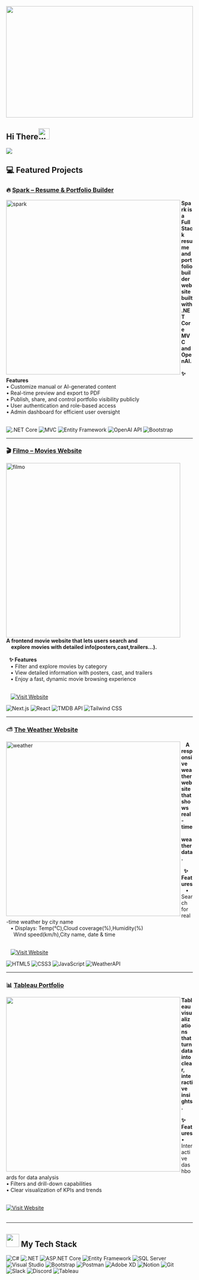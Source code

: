 <img src="https://github.com/Anmol-Baranwal/Cool-GIFs-For-GitHub/assets/74038190/80728820-e06b-4f96-9c9e-9df46f0cc0a5" style="width: 100%; max-height: 300px; object-fit: cover;">
<h2 align="left">Hi There<img src="https://user-images.githubusercontent.com/74038190/214644152-52f47eb3-5e31-4f47-8758-05c9468d5596.gif" width="30" alt="waving hand animation"></h2>

<div align="left">
  <img src="https://visitor-badge.laobi.icu/badge?page_id=lina-zamil.lina-zamil" />
</div>     
  <!-- <h4 align="left">Excited to create and collaborate — let’s do something amazing! 🤝🎯 </h4> -->
 

## 💻 Featured Projects

### 🔥 [Spark – Resume & Portfolio Builder](https://github.com/Lina-Z1/SPARK) 
<a href="https://github.com/Lina-Z1/SPARK">
   <img alt="spark" src="https://github.com/user-attachments/assets/de07b8fb-86d1-4fa7-9f7d-707bbf883e10" width="470" align="left" style="margin-right:30px margin-left:30px;">
</a><b>Spark is a FullStack resume and portfolio builder website built with .NET Core MVC and OpenAI.</b><br><br>

<div align="left">
<b>✨ Features</b><br>
• Customize manual or AI-generated content<br>
• Real-time preview and export to PDF<br>
• Publish, share, and control portfolio visibility publicly<br>
• User authentication and role-based access <br>
• Admin dashboard for efficient user oversight
</div><br> 

 ![.NET Core](https://img.shields.io/badge/.NET%20Core-blueviolet?style=for-the-badge&logo=dotnet&logoColor=white) ![MVC](https://img.shields.io/badge/MVC-%235C2D91?style=for-the-badge) ![Entity Framework](https://img.shields.io/badge/Entity%20Framework-007ACC?style=for-the-badge) ![OpenAI API](https://img.shields.io/badge/OpenAI%20API-%2300A67E?style=for-the-badge) ![Bootstrap](https://img.shields.io/badge/bootstrap-%238511FA.svg?style=for-the-badge&logo=bootstrap&logoColor=white) 

---

### 🎬  [Filmo – Movies Website](https://github.com/202309-EKTA-JO-FSW/movie-project-room-8) 
<a href="https://github.com/202309-EKTA-JO-FSW/movie-project-room-8">
  <img alt="filmo" src="https://github.com/user-attachments/assets/2e1ea0dc-8fd6-4dfe-85f9-c8f12e6d888d" width="470" align="left" style="margin-right:30px;">
</a>&nbsp;&nbsp;&nbsp;&nbsp;<b>A frontend movie website that lets users search and <br>&nbsp;&nbsp;&nbsp; explore movies with detailed info(posters,cast,trailers...).</b><br><br>
 
<div align="left">
 &nbsp;&nbsp;<b>✨ Features</b><br>
 &nbsp;&nbsp;&nbsp;• Filter and explore movies by category<br>
 &nbsp;&nbsp;&nbsp;• View detailed information with posters, cast, and trailers<br>
 &nbsp;&nbsp;&nbsp;• Enjoy a fast, dynamic movie browsing experience
</div><br/>

 &nbsp;&nbsp;&nbsp;[![Visit Website](https://img.shields.io/badge/Visit%20Website-%23FF0000.svg?style=for-the-badge&logo=eye&logoColor=white)](https://movie-project-room-8.vercel.app/)

<div align="left">
 
![Next.js](https://img.shields.io/badge/Next.js-000000?style=for-the-badge&logo=next.js&logoColor=white)
![React](https://img.shields.io/badge/React-%2320232a.svg?style=for-the-badge&logo=react&logoColor=%2361DAFB)
![TMDB API](https://img.shields.io/badge/TMDB%20API-01B4E4?style=for-the-badge)
![Tailwind CSS](https://img.shields.io/badge/Tailwind%20CSS-38B2AC?style=for-the-badge&logo=tailwind-css&logoColor=white)
</div>


---

### ⛅ [The Weather Website](https://github.com/Lina-Z1/The-Weather-Website) 
<a href="https://github.com/Lina-Z1/The-Weather-Website">
   <img alt="weather" src="https://github.com/user-attachments/assets/f03de34b-a5a7-46d5-b255-267265579566" width="470" align="left" style="margin-right:30px margin-left:30px;">
</a>&nbsp;&nbsp;&nbsp;<b>A responsive weather website that shows real-time<br>&nbsp;&nbsp;&nbsp; weather data.</b><br><br>

<div align="left">
<b>&nbsp;&nbsp;✨ Features</b><br>
&nbsp;&nbsp;&nbsp;• Search for real-time weather by city name<br>
&nbsp;&nbsp;&nbsp;• Displays: Temp(°C),Cloud coverage(%),Humidity(%)<br>&nbsp;&nbsp;&nbsp;&nbsp;&nbsp;Wind speed(km/h),City name, date & time<br>
</div><br>

&nbsp;&nbsp;&nbsp;[![Visit Website](https://img.shields.io/badge/Visit%20Website-%23FF0000.svg?style=for-the-badge&logo=eye&logoColor=white)](https://the-weather-website444.netlify.app/)


 ![HTML5](https://img.shields.io/badge/HTML5-E34F26?style=for-the-badge&logo=html5&logoColor=white) ![CSS3](https://img.shields.io/badge/CSS3-1572B6?style=for-the-badge&logo=css3&logoColor=white) ![JavaScript](https://img.shields.io/badge/JavaScript-F7DF1E?style=for-the-badge&logo=javascript&logoColor=black) ![WeatherAPI](https://img.shields.io/badge/WeatherAPI-%230096CC?style=for-the-badge) <br>
 

---

### 📊 [Tableau Portfolio]() 
<a href="(https://img.shields.io/badge/Visit%20Website-%23FF0000.svg?style=for-the-badge&logo=eye&logoColor=white">
   <img src="https://github.com/user-attachments/assets/3c155201-a8b7-4bd7-a04f-ea90f8c029c1" width="470" align="left" style="margin-right:30px margin-left:30px;">
</a><b>Tableau visualizations that turn data into clear, interactive insights.</b><br><br>

<div align="left">
<b>✨ Features</b><br>
• Interactive dashboards for data analysis<br>
• Filters and drill-down capabilities<br>
• Clear visualization of KPIs and trends
</div><br>

[![Visit Website](https://img.shields.io/badge/Visit%20Website-%23FF0000.svg?style=for-the-badge&logo=eye&logoColor=white)](https://public.tableau.com/app/profile/lina.z7182/vizzes) <br><br>



---


## <img src="https://user-images.githubusercontent.com/74038190/212284087-bbe7e430-757e-4901-90bf-4cd2ce3e1852.gif" width="35"> My Tech Stack

![C#](https://img.shields.io/badge/C%23-%23239120.svg?style=for-the-badge&logo=c-sharp&logoColor=white)
![.NET](https://img.shields.io/badge/.NET-%235C2D91.svg?style=for-the-badge&logo=dotnet&logoColor=white)
![ASP.NET Core](https://img.shields.io/badge/ASP.NET%20Core-%231572B6.svg?style=for-the-badge&logo=dotnet&logoColor=white)
![Entity Framework](https://img.shields.io/badge/Entity%20Framework-%23007ACC.svg?style=for-the-badge&logo=dotnet&logoColor=white)
![SQL Server](https://img.shields.io/badge/SQL%20Server-%23CC2927.svg?style=for-the-badge&logo=microsoftsqlserver&logoColor=white)
![Visual Studio](https://img.shields.io/badge/Visual%20Studio-%235C2D91.svg?style=for-the-badge&logo=visual-studio&logoColor=white)
![Bootstrap](https://img.shields.io/badge/bootstrap-%238511FA.svg?style=for-the-badge&logo=bootstrap&logoColor=white)
![Postman](https://img.shields.io/badge/Postman-FF6C37?style=for-the-badge&logo=postman&logoColor=white)
![Adobe XD](https://img.shields.io/badge/Adobe%20XD-470137?style=for-the-badge&logo=Adobe%20XD&logoColor=#FF61F6)
![Notion](https://img.shields.io/badge/Notion-%23000000.svg?style=for-the-badge&logo=notion&logoColor=white)
![Git](https://img.shields.io/badge/git-%23F05033.svg?style=for-the-badge&logo=git&logoColor=white)
![Slack](https://img.shields.io/badge/Slack-4A154B?style=for-the-badge&logo=slack&logoColor=white)
![Discord](https://img.shields.io/badge/Discord-5865F2?style=for-the-badge&logo=discord&logoColor=white)
 ![Tableau](https://img.shields.io/badge/Tableau-F2A2E8?style=for-the-badge&logo=tableau&logoColor=white)

<!--  -->

<!--
<br>
<br>
  📊 GitHub Stats

<div align="center">

![Lina's GitHub Stats](https://github-readme-stats.vercel.app/api?username=Lina-Z1&show_icons=true&theme=tokyonight)
<!--![Top Languages](https://github-readme-stats.vercel.app/api/top-langs/?username=Lina-Z1&layout=compact&theme=tokyonight) -->
<!--![Trophies](https://github-profile-trophy.vercel.app/?username=Lina-Z1&theme=darkhub) -->
</div>     


 
